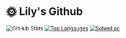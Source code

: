 # 🌞 Lily's Github
![GitHub Stats](https://github-readme-stats.vercel.app/api?username=kcg1021&show_icons=true&bg_color=45,ead7a6,79a456)
[![Top Langauges](https://github-readme-stats.vercel.app/api/top-langs/?username=kcg1021&layout=compact&bg_color=45,ead7a6,79a456)](https://github.com/kcg1021)
[![Solved.ac](http://mazassumnida.wtf/api/v2/generate_badge?boj=kcg4344157)](https://solved.ac/kcg4344157)
